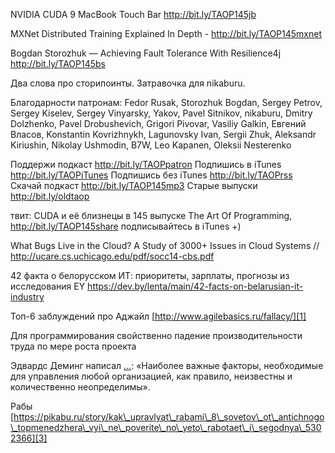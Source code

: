 
NVIDIA CUDA 9
MacBook Touch Bar http://bit.ly/TAOP145jb

MXNet Distributed Training Explained In Depth - http://bit.ly/TAOP145mxnet

Bogdan Storozhuk — Achieving Fault Tolerance With Resilience4j http://bit.ly/TAOP145bs

Два слова про сторипоинты. Затравочка для nikaburu.

Благодарности патронам:
Fedor Rusak, Storozhuk Bogdan, Sergey Petrov, Sergey Kiselev, Sergey Vinyarsky, Yakov, Pavel Sitnikov, nikaburu, Dmitry Dolzhenko, Pavel Drobushevich, Grigori Pivovar, Vasiliy Galkin, Евгений Власов, Konstantin Kovrizhnykh, Lagunovsky Ivan, Sergii Zhuk, Aleksandr Kiriushin, Nikolay Ushmodin, B7W, Leo Kapanen, Oleksii Nesterenko


Поддержи подкаст http://bit.ly/TAOPpatron
Подпишись в iTunes http://bit.ly/TAOPiTunes
Подпишись без iTunes http://bit.ly/TAOPrss
Скачай подкаст http://bit.ly/TAOP145mp3
Старые выпуски http://bit.ly/oldtaop

твит: 
CUDA и её близнецы в 145 выпуске The Art Of Programming, http://bit.ly/TAOP145share  подписывайтесь в iTunes +)









What Bugs Live in the Cloud? A Study of 3000+ Issues in Cloud Systems // http://ucare.cs.uchicago.edu/pdf/socc14-cbs.pdf




42 факта о белорусском ИТ: приоритеты, зарплаты, прогнозы из исследования EY https://dev.by/lenta/main/42-facts-on-belarusian-it-industry


Топ-6 заблуждений про Аджайл
[http://www.agilebasics.ru/fallacy/][1]

Для программирования свойственно падение производительности труда по мере роста проекта



Эдвардс Деминг написал […](): «Наиболее важные факторы, необходимые для управления любой организацией, как правило, неизвестны и количественно неопределимы».

Рабы
[https://pikabu.ru/story/kak\_upravlyat\_rabami\_8\_sovetov\_ot\_antichnogo\_topmenedzhera\_vyi\_ne\_poverite\_no\_yeto\_rabotaet\_i\_segodnya\_5302366][3]


[1]:	http://www.agilebasics.ru/fallacy/
[3]:	https://pikabu.ru/story/kak_upravlyat_rabami_8_sovetov_ot_antichnogo_topmenedzhera_vyi_ne_poverite_no_yeto_rabotaet_i_segodnya_5302366